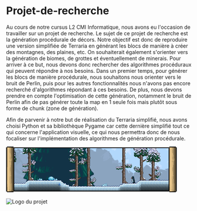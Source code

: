 # Projet-de-recherche

Au cours de notre cursus L2 CMI Informatique, nous avons eu l'occasion de travailler sur un projet de recherche. Le sujet de ce projet de recherche est la génération procédurale de décors.
Notre objectif est donc de reproduire une version simplifiée de Terraria en générant les blocs de manière à créer des montagnes, des plaines, etc. On souhaiterait également s'orienter vers la génération de biomes, de grottes et éventuellement de minerais.
Pour arriver à ce but, nous devons donc rechercher des algorithmes procéduraux qui peuvent répondre à nos besoins. Dans un premier temps, pour générer les blocs de manière procédurale, nous souhaitons nous orienter vers le bruit de Perlin, puis pour les autres fonctionnalités nous n'avons pas encore recherché d'algorithmes répondant à ces besoins. De plus, nous devons prendre en compte l'optimisation de cette génération, notamment le bruit de Perlin afin de pas générer toute la map en 1 seule fois mais plutôt sous forme de chunk (zone de génération).

Afin de parvenir à notre but de réalisation du Terraria simplifié, nous avons choisi Python et sa bibliothèque Pygame car cette dernière simplifié tout ce qui concerne l'application visuelle, ce qui nous permettra donc de nous focaliser sur l'implémentation des algorithmes de génération procédurale.

![Texte alternatif](Rapport/assets/toundra.png)

![Logo du projet]([https://github.com/killianmathias/Projet-de-rechercher/raw/main/Rapport/assets/toundra.png](https://github.com/killianmathias/Projet-de-recherche/blob/e1705e36c02d0863e387cedf08326da42d7415e5/Rapport/assets/toundra.png))
